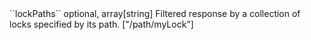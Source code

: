 <tr><td>``lockPaths``</td>
	
<td>optional, array[string]</td>
	
<td>Filtered response by a collection of locks specified by its path. </td>
	
<td>["/path/myLock"]</td>
	
<td></td></tr>
